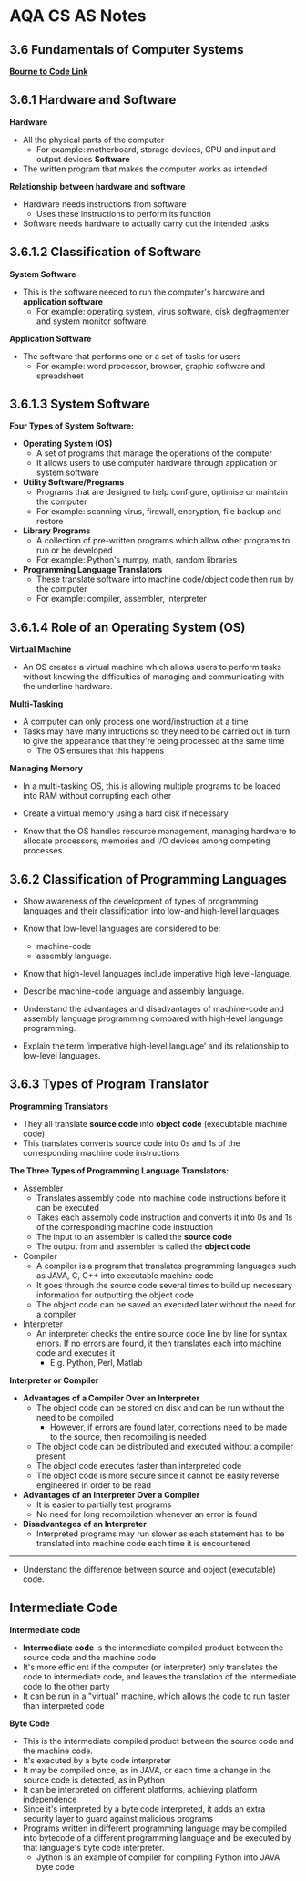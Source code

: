 # AQA CS AS Notes

## 3.6 Fundamentals of Computer Systems 

**[Bourne to Code Link](https://bournetocode.com/projects/AQA_AS_Theory/pages/3-6.html)**

## 3.6.1 Hardware and Software
**Hardware**
+ All the physical parts of the computer
	+ For example: motherboard, storage devices, CPU and input and output devices
**Software**
+ The written program that makes the computer works as intended

**Relationship between hardware and software**
+ Hardware needs instructions from software
	+ Uses these instructions to perform its function
+ Software needs hardware to actually carry out the intended tasks 

## 3.6.1.2 Classification of Software
**System Software**
+ This is the software needed to run the computer's hardware and **application software**
	+ For example: operating system, virus software, disk degfragmenter and system monitor software

**Application Software**
+ The software that performs one or a set of tasks for users
	+ For example: word processor, browser, graphic software and spreadsheet

## 3.6.1.3 System Software
**Four Types of System Software:**
+ **Operating System (OS)**
	+ A set of programs that manage the operations of the computer
	+ It allows users to use computer hardware through application or system software
+ **Utility Software/Programs**
	+ Programs that are designed to help configure, optimise or maintain the computer
	+ For example: scanning virus, firewall, encryption, file backup and restore
+ **Library Programs**
	+ A collection of pre-written programs which allow other programs to run or be developed
	+ For example: Python's numpy, math, random libraries
+ **Programming Language Translators**
	+ These translate software into machine code/object code then run by the computer
	+ For example: compiler, assembler, interpreter

## 3.6.1.4 Role of an Operating System (OS)
**Virtual Machine**
+ An OS creates a virtual machine which allows users to perform tasks without knowing the difficulties of managing and communicating with the underline hardware.

**Multi-Tasking**
+ A computer can only process one word/instruction at a time
+ Tasks may have many intructions so they need to be carried out in turn to give the appearance that they're being processed at the same time
	+ The OS ensures that this happens

**Managing Memory**
+ In a multi-tasking OS, this is allowing multiple programs to be loaded into RAM without corrupting each other
+ Create a virtual memory using a hard disk if necessary

+ Know that the OS handles resource management, managing hardware to allocate processors, memories and I/O devices among competing processes.

## 3.6.2 Classification of Programming Languages
+ Show awareness of the development of types of programming languages and their classification into low-and high-level languages.
+ Know that low-level languages are considered to be:
	+ machine-code
	+ assembly language.

+ Know that high-level languages include imperative high level-language.
+ Describe machine-code language and assembly language.
+ Understand the advantages and disadvantages of machine-code and assembly language programming compared with high-level language programming.
+ Explain the term ‘imperative high-level language’ and its relationship to low-level languages.

## 3.6.3 Types of Program Translator
**Programming Translators**

+ They all translate **source code** into **object code** (execubtable machine code)
+ This translates converts source code into 0s and 1s of the corresponding machine code instructions

**The Three Types of Programming Language Translators:**

+ Assembler
	+ Translates assembly code into machine code instructions before it can be executed
	+ Takes each assembly code instruction and converts it into 0s and 1s of the corresponding machine code instruction
	+ The input to an assembler is called the **source code**
	+ The output from and assembler is called the **object code**
+ Compiler
	+ A compiler is a program that translates programming languages such as JAVA, C, C++ into executable machine code
	+ It goes through the source code several times to build up necessary information for outputting the object code
	+ The object code can be saved an executed later without the need for a compiler
+ Interpreter
	+ An interpreter checks the entire source code line by line for syntax errors. If no errors are found, it then translates each into machine code and executes it
		+ E.g. Python, Perl, Matlab 

**Interpreter or Compiler**
+ **Advantages of a Compiler Over an Interpreter**
	+ The object code can be stored on disk and can be run without the need to be compiled
		+ However, if errors are found later, corrections need to be made to the source, then recompiling is needed
	+ The object code can be distributed and executed without a compiler present
	+ The object code executes faster than interpreted code
	+ The object code is more secure since it cannot be easily reverse engineered in order to be read
+ **Advantages of an Interpreter Over a Compiler**
	+ It is easier to partially test programs
	+ No need for long recompilation whenever an error is found
+ **Disadvantages of an Interpreter**
	+ Interpreted programs may run slower as each statement has to be translated into machine code each time it is encountered

--------------
+ Understand the difference between source and object (executable) code.

## Intermediate Code
**Intermediate code**
+ **Intermediate code** is the intermediate compiled product between the source code and the machine code
+ It's more efficient if the computer (or interpreter) only translates the code to intermediate code, and leaves the translation of the intermediate code to the other party
+ It can be run in a "virtual" machine, which allows the code to run faster than interpreted code

**Byte Code**
+ This is the intermediate compiled product between the source code and the machine code.
+ It's executed by a byte code interpreter
+ It may be compiled once, as in JAVA, or each time a change in the source code is detected, as in Python
+ It can be interpreted on different platforms, achieving platform independence
+ Since it's interpreted by a byte code interpreted, it adds an extra security layer to guard against malicious programs
+ Programs written in different programming language may be compiled into bytecode of a different programming language and be executed by that language's byte code interpreter.
	+ Jython is an example of compiler for compiling Python into JAVA byte code
